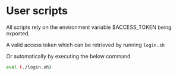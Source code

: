 # User scripts

All scripts rely on the environment variable $ACCESS_TOKEN being exported.

A valid access token which can be retrieved by running `login.sh`

Or automatically by executing the below command

```sh
eval (./login.sh)
```
